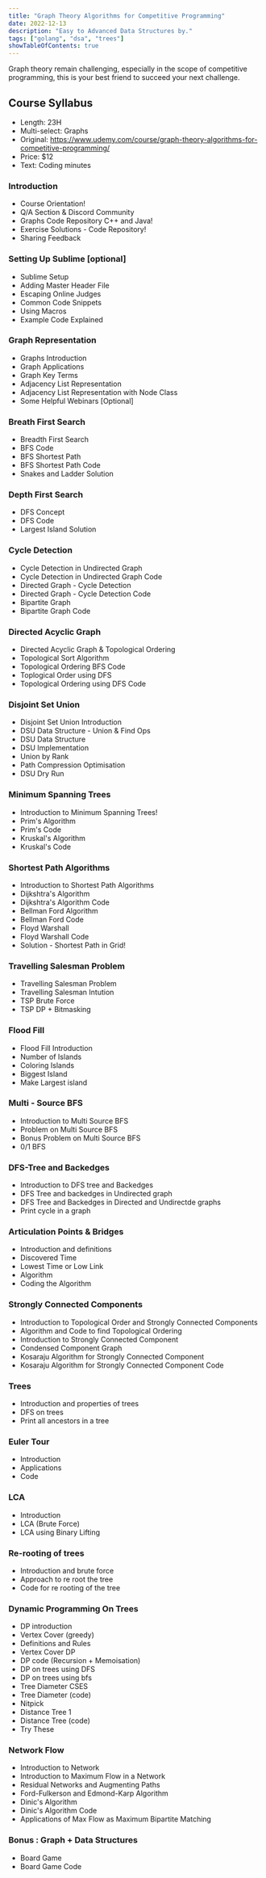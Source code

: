 ```yaml
---
title: "Graph Theory Algorithms for Competitive Programming"
date: 2022-12-13
description: "Easy to Advanced Data Structures by."
tags: ["golang", "dsa", "trees"]
showTableOfContents: true
---
```


Graph theory remain challenging, especially in the scope of competitive programming, this is your best friend to succeed your next challenge.
<!--more-->

## Course Syllabus
- Length: 23H
- Multi-select: Graphs
- Original: https://www.udemy.com/course/graph-theory-algorithms-for-competitive-programming/
- Price: $12
- Text: Coding minutes

### Introduction

- Course Orientation!
- Q/A Section & Discord Community
- Graphs Code Repository C++ and Java!
- Exercise Solutions - Code Repository!
- Sharing Feedback

### Setting Up Sublime [optional]

- Sublime Setup
- Adding Master Header File
- Escaping Online Judges
- Common Code Snippets
- Using Macros
- Example Code Explained

### Graph Representation

- Graphs Introduction
- Graph Applications
- Graph Key Terms
- Adjacency List Representation
- Adjacency List Representation with Node Class
- Some Helpful Webinars [Optional]

### Breath First Search

- Breadth First Search
- BFS Code
- BFS Shortest Path
- BFS Shortest Path Code
- Snakes and Ladder Solution

### Depth First Search

- DFS Concept
- DFS Code
- Largest Island Solution

### Cycle Detection

- Cycle Detection in Undirected Graph
- Cycle Detection in Undirected Graph Code
- Directed Graph - Cycle Detection
- Directed Graph - Cycle Detection Code
- Bipartite Graph
- Bipartite Graph Code

### Directed Acyclic Graph

- Directed Acyclic Graph & Topological Ordering
- Topological Sort Algorithm
- Topological Ordering BFS Code
- Toplogical Order using DFS
- Topological Ordering using DFS Code

### Disjoint Set Union

- Disjoint Set Union Introduction
- DSU Data Structure - Union & Find Ops
- DSU Data Structure
- DSU Implementation
- Union by Rank
- Path Compression Optimisation
- DSU Dry Run

### Minimum Spanning Trees

- Introduction to Minimum Spanning Trees!
- Prim's Algorithm
- Prim's Code
- Kruskal's Algorithm
- Kruskal's Code

### Shortest Path Algorithms

- Introduction to Shortest Path Algorithms
- Dijkshtra's Algorithm
- Dijkshtra's Algorithm Code
- Bellman Ford Algorithm
- Bellman Ford Code
- Floyd Warshall
- Floyd Warshall Code
- Solution - Shortest Path in Grid!

### Travelling Salesman Problem

- Travelling Salesman Problem
- Travelling Salesman Intution
- TSP Brute Force
- TSP DP + Bitmasking

### Flood Fill

- Flood Fill Introduction
- Number of Islands
- Coloring Islands
- Biggest Island
- Make Largest island

### Multi - Source BFS

- Introduction to Multi Source BFS
- Problem on Multi Source BFS
- Bonus Problem on Multi Source BFS
- 0/1 BFS

### DFS-Tree and Backedges

- Introduction to DFS tree and Backedges
- DFS Tree and backedges in Undirected graph
- DFS Tree and Backedges in Directed and Undirectde graphs
- Print cycle in a graph

### Articulation Points & Bridges

- Introduction and definitions
- Discovered Time
- Lowest Time or Low Link
- Algorithm
- Coding the Algorithm

### Strongly Connected Components

- Introduction to Topological Order and Strongly Connected Components
- Algorithm and Code to find Topological Ordering
- Introduction to Strongly Connected Component
- Condensed Component Graph
- Kosaraju Algorithm for Strongly Connected Component
- Kosaraju Algorithm for Strongly Connected Component Code

### Trees

- Introduction and properties of trees
- DFS on trees
- Print all ancestors in a tree

### Euler Tour

- Introduction
- Applications
- Code

### LCA

- Introduction
- LCA (Brute Force)
- LCA using Binary Lifting

### Re-rooting of trees

- Introduction and brute force
- Approach to re root the tree
- Code for re rooting of the tree

### Dynamic Programming On Trees

- DP introduction
- Vertex Cover (greedy)
- Definitions and Rules
- Vertex Cover DP
- DP code (Recursion + Memoisation)
- DP on trees using DFS
- DP on trees using bfs
- Tree Diameter CSES
- Tree Diameter (code)
- Nitpick
- Distance Tree 1
- Distance Tree (code)
- Try These

### Network Flow

- Introduction to Network
- Introduction to Maximum Flow in a Network
- Residual Networks and Augmenting Paths
- Ford-Fulkerson and Edmond-Karp Algorithm
- Dinic's Algorithm
- Dinic's Algorithm Code
- Applications of Max Flow as Maximum Bipartite Matching

### Bonus : Graph + Data Structures

- Board Game
- Board Game Code
